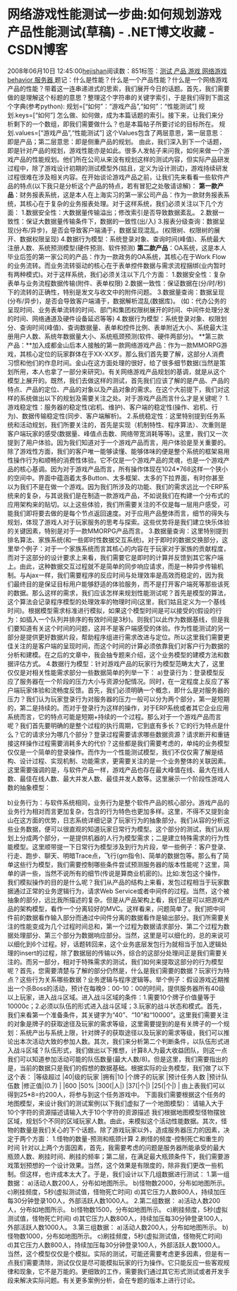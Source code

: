 
# 网络游戏性能测试一步曲:如何规划游戏产品性能测试(草稿) - .NET博文收藏 - CSDN博客


2008年06月10日 12:45:00[hejishan](https://me.csdn.net/hejishan)阅读数：851标签：[测试																](https://so.csdn.net/so/search/s.do?q=测试&t=blog)[产品																](https://so.csdn.net/so/search/s.do?q=产品&t=blog)[游戏																](https://so.csdn.net/so/search/s.do?q=游戏&t=blog)[网络游戏																](https://so.csdn.net/so/search/s.do?q=网络游戏&t=blog)[behavior																](https://so.csdn.net/so/search/s.do?q=behavior&t=blog)[服务器																](https://so.csdn.net/so/search/s.do?q=服务器&t=blog)[
							](https://so.csdn.net/so/search/s.do?q=behavior&t=blog)[
																															](https://so.csdn.net/so/search/s.do?q=网络游戏&t=blog)
[
				](https://so.csdn.net/so/search/s.do?q=游戏&t=blog)
[
			](https://so.csdn.net/so/search/s.do?q=游戏&t=blog)
[
		](https://so.csdn.net/so/search/s.do?q=产品&t=blog)
[
	](https://so.csdn.net/so/search/s.do?q=测试&t=blog)
题记：什么是性能？什么是一个产品性能？什么是一个网络游戏产品的性能？带着这一连串递进式的思索，我们展开今日的话题。首先，我们需要做的是理解这个标题的意思？整理这个字符串的关键字索引，于是我们得到下面这个字典(参考python):
规划=[“如何”：“游戏产品”,“如何”：“性能测试”]
规划.keys=[“如何”]
怎么做、如何做，成为本篇话题的索引。接下来，让我们来分析剩下的一个数组，即我们需要做什么？也是本篇帖子所要讨论的目标所在。
规划.values=[“游戏产品”,“性能测试”]
这个Values包含了两层意思，第一层意思：即是产品；第二层意思：即是侧重产品的规划。
由此，我们深入到下一个话题，即是针对产品的规划，游戏性能亦是如此。很多人发帖子来问我，如何来做一个游戏产品的性能规划。他们所在公司从来没有规划这样的测试内容，但实际产品研发过程中，除了游戏设计初期的测试模型外(姑且，定义为设计测试)，游戏持续研发过程很难在涉及相关内容。在开始谈论游戏产品之前，让我们先来看看一些软件产品的特点(以下我只是分析这个产品的特点，若有冒犯之处敬请谅解)：
**第一款产品**：财务报表系统，这是本人在上海实习的第一家公司产品：作为一款财务报表系统，其核心在于复杂的业务报表处理。对于这样系统，我们必须关注以下几个方面：
1.数据安全性：大数据量传输溢出；修改索引是否导致数据紊乱。
2.数据一致性：保证大数据量传输条件下，数据的一致性(出/入)
3.报表分级查询：数据呈现(分布/异步)，是否会导致客户端涌于，数据呈现混乱。(权限树、权限树的展开、数据权限呈现)
4.数据行为模型：系统登录对象、查询时间(峰值)、系统最大注册人数、系统预测模型(硬件预测、软件预测)
**第二款产品**：OA系统，这是本人毕业后签的第一家公司的产品：作为一款政务的OA系统，其核心在于Work Flow的业务流转。而业务流转驱动的核心在于表单控件数据与需求流程捆绑(业内暂时有两种模式)。对于这样系统，我们必须关注以下几个方面：
1.数据安全性：复杂表单与业务流程数据传输(附件、表单权限)
2.数据一致性：保证数据在(分/时/秒)下的流转的正确性，特别是发文与收文中的附件问题。
3.数据量查询：数据呈现(分布/异步)，是否会导致客户端涌于，数据解析混乱(数据库)。
(如：代办公务的呈现时间、业务表单流转的时间、部门和集团权限树展开的时间、中间件处理分发的时间、网络通道及硬件设备延迟等等)
4.数据行为模型：系统登录对象、权限划分、查询时间(峰值)、查询数据量、表单和控件比例、表单附近大小、系统最大注册用户人数、系统年数据量大小、系统瓶颈预测(软件、硬件两部分)。
**第三款产品：**加入成都金山后本人接触的第一款网络游戏产品：作为一款MMORPG游戏，其核心定位的玩家群体在于XX-XX岁。那么我们首先要了解，这部分人消费习惯和他们的作息时间。金山在这方面处理的很好，给了很多细节数据(当然是策划所用，本人也拿了一部分来研究)。有关网络游戏产品规划的基调，就是从这个模型上展开的。既然，我们去做这样的测试，首先我们应该了解的是产品、产品的特点、产品的定位、产品的对象以及产品对象的需求。在这个大前提下，我们对这样的系统做出以下的规划及需要关注之处。对于游戏产品而言什么才是关键呢？
1.游戏稳定性：服务器的稳定性(宕机、维护)、客户端的稳定性(操作、宕机、行为)、数据传输稳定性(同步、客户端解析)。
2.系统稳定性：这里特别提到任务系统和活动规划，我们所要关注的，首先是实现（机制特性、程序算法）、次重则是客户端玩家的感受(数据量、峰值点击数、网络带宽消耗等等)。这里，我们又一次提到了用户体验。因为我们知道对于一个游戏产品而言，用户体验是至关重要的。除了游戏性方面，我们的客户唯一能够读懂、能够体味的便是整个系统的框架易用性操作行为和顺畅的消费性体验。它不仅是一个游戏产品的灵魂，也是一个游戏产品的核心基调。因为对于游戏产品而言，所有操作体现在1024*768这样一个狭小的空间中。界面中蕴涵着太多Button、太多框架、太多的下拉界面，有时你甚至以为我们不是在做一个游戏。因为我们所涉及的功能、我们的需求远比一个ERP系统来的复杂，与其说我们是在制造一款游戏产品，不如说我们在构建一个分布式的应用架构来的贴切。以上这些体验，我们所需要关注的不仅是每一层用户感受，可能我们即将要去做的是每个节点返回速度。对于应用产品整体而言，细节的得失与规划，体现了游戏人对于玩家服务的思考与探索。这些优势将是我们建立快乐体验的关键因素，特别是对于一款MMORPG产品而言。
3.数据量查询：这里特别提到排名算法、家族系统(和一些即时性数据交互系统)。对于即时的数据交换部分，这里举个例子：对于一个家族系统而言其核心的内容在于玩家对于家族的贡献程度，而对于这部分的设计要求上来看，我们需要它是即时的计算并反馈到其它客户端上。由此，这种数据交互过程就不是简单的同步响应请求，而是一种异步传输机制。与Ajax一样，我们需要程序的反应时间与处理效率是高效而稳定的，因为我们最终目的是保证目标用户能够舒适的体验服务，而不是打开客户端死等那些该死的数据。那么这样的需求，我们应该怎样来规划性能测试呢？首先是模型的算法，这个算法会记录程序模型的处理效率的物理时间(这里，我们姑且定义为一个基线时间)。根据模型需求标准进行模拟，如果这个模型时间是可以接受的(假设的行为：如插入一个队列并排序的有效时间是3秒)。则我们以此作为数据基线，但是我们要知道有关这个时间的问题，这并不是客户端感受的体验。作为性能测试的另一部分是提供更好数据片段，帮助程序组进行需求改进与定位。所以这里我们需要更佳关注的是客户端的呈现时间，而这个时间的计算必须依靠我们对客户行为数据的分析和建模。在之后的文章中，我会抽专题来介绍，这个业务模型的建模方法和数据评估方式。
4.数据行为模型：针对游戏产品的玩家行为模型范畴太大了，这里仅仅是对相关性能需求部分一些数据简单的列举一下：
a)登录行为：登录模型反应了服务器在一个阶段的压力大小与资源分配情况。同时，在一定程度上反应了客户端玩家体验和流畅度反馈。首先，我们必须明确一个概念，即什么是对服务器的压力？我们认为玩家登录行为对服务器的压力一般可以分为两个部分，第一是短期的，第二是持续的。而对于登录行为这样的操作，对于ERP系统或者其它企业应用系统而言，它的特点可能是短期+持续的一个过程。那么对于一个游戏产品而言呢？我们首先要明确的是整个过程的执行周期，它到底有多长？它的行为特点是什么？它的请求分为哪几个部分？登录过程需要请求哪些数据资源？请求断开和重链接这样操作过程需要消耗多大的代价？这些都是我们需要考虑的，单纯的业务模型仅仅是一个简单的登录操作。而作为一个性能测试模型，我们不仅仅需了解是结构、设计过程、实现机制、功能需求，更需要关注的是一个业务整体的关联因素。这里需要强调的是，与软件产品一样，游戏产品也存在最大峰值在线、最大在线人数、最佳在线人数、最大并发人数、最佳并发人数等。这里展示一个阶段性游戏人数的抽象模型：

b)业务行为：与软件系统相同，业务行为是整个软件产品的核心部分。游戏产品的业务行为相对而言更加复杂，包含的行为特色也更加多样。这里，不得不又提到金山在这方面的优势，日志系统详细记录了玩家行为的抽象部分。我们从容的分析这些业务数据，便可以很直观的知道玩家日常行为模型。这个部分的测试，我们从规划上分成两个部分，一是提供机器的人行为模型需求；二是建立特殊需求的行为性能模型。这里顺带提一下日常行为模型涉及到行为片段，举一些例子：客户登录、行走、跑步、聊天、明暗Trace点，飞行(gm指令)、简单的数据包等。那么有了简单这些行为模型，我们需要控制哪些条件尝试预测服务器的版本性能呢？这里，简单的讲一些，当然不说所有的细节(传说是算商业机密的)。比如:发包这个操作，我们模拟操作的目的是什么呢？我们从产品的结构上来看，发包过程相当于玩家数据通过正常的业务逻辑行为，请求Web Service或者中间件的过程。当然，这个被抽象的部分，远比我所描述的复杂。但是从产品架构上看，我们还是可以把游戏产品的架构模型，看作一个分离较好的MVC。这样看来，问题简单了。我们把中间件前的数据看作输入部分而通过中间件分离的数据看作是输出部分。我们所需要关注的性能变成为几个过程时间总和，第一个过程为数据请求部分、第二个过程为数据处理部分、第三个部分为数据响应部分。当然，这里是可以细化的，总的来说可以细化到6个过程。好，话题转回来，这个业务底层发包行为就相当于加入逻辑处理的insert的过程，除了数据层的传输以外，综合的这部分处理间正是我们需要关注的。而另一部分，相对于特殊需求的测试，我们如何来提取这部分的行为模型呢？首先，您需要清楚与了解的部分仍然是，什么是我们需要的数据？玩家行为特点？这些行为关系哪些数据？业务逻辑与程序逻辑等。举个例子：假设游戏近期推出一个杀Boss的活动，预计在每晚9：00-10：00的时间，提供服务器所有40级以上玩家，进入战斗区域。进入战斗区域的条件：1.需要10个牌子价值量等于10000c；2.必须以队伍的形式进入战斗区域；3.玩家的战斗状态和模式。首先，我们来看第一个准备条件，其关键字为“40”、“10”和“10000”。这里我们需要关注的对象是牌子的获取途径及玩家的需求等级，这里需要提到的是有关牌子的一个规划：系统产出与系统上限，针对牌子的获取途径以及玩家的需求等级，我们可以推论出本次活动大致的参加人数。其次，我们来分析第二个判断条件，以队伍形式进入战斗区域？队伍形式，我们做出以下推想，计算8人为最大收益团队，则这一点我们可以知道参加活动可能的队伍数量(最大人数/8)。但是这里，我们需要指出的是，当前的数据只是我们的假想的数据基础。根据实际的业务模型，我们做了以下这个表：
|等级超过
|40|级的玩家
|拥有|10
|个牌子的玩家
|预计任务人数
|预计队伍数
|修正值|(0.7)
|
|600
|50%
|300(|人|)
|37(|个|)
|25(|个|)
|
由上表我们可以得到25*8=约200人，将参与到这个任务游戏中。
下面我们需要根据这个任务的地图模型，来设计我们的测试案例(以下我们虚拟了一个地图模型)：
请输入大于10个字符的资源描述请输入大于10个字符的资源描述
我们根据地图模型怪物摆放区域，规划5个不同的区域玩家人数。由此，来模拟这个活动性能数据。其次，怪物的数量是我们关心的下个话题。除了游戏玩家以外，造成服务器压力的因素，决定于两个方面：
1.怪物的数量-预测和瓶颈计算
2.刷怪的频度-控制死亡和重生的时间
针对以上两个方面因素，首先，我需要考虑的问题是服务器所能承受的最大瓶颈人数、刷挂时间、刷挂的频率；第二层，在满足最大瓶颈条件下，我们需要游戏策划预想的一个设计效果。当然，这个效果是有限度的，除非我们更改一些机制。但这样，也许成本太大了。于是，我们设计以下几组数据进行测试：
1.第一组数据：
a)活动人数200人，分布如地图所示。
b)怪物数2000，分布如地图所示。
c)刷挂频度，5秒(虚拟测试值，怪物死亡时间)
d)其它压力人数800人，持续加压每30分钟登录100人，外部活跃人数1000人。
2.第二组数据：
a)活动人数200人，分布如地图所示。
b)怪物数1500，分布如地图所示。
c)刷挂频度，5秒(虚拟测试值，怪物死亡时间)
d)其它压力人数800人，持续加压每30分钟登录100人，外部活跃人数1000人。
3.第三组数据：
a)活动人数200人，分布如地图所示。
b)怪物数1000，分布如地图所示。
c)刷挂频度，5秒(虚拟测试值，怪物死亡时间)
d)其它压力人数800人，持续加压每30分钟登录100人，外部活跃人数1000人。
当然，这个模型仅仅是个模拟。实际的测试，可能还需要考虑更多因素，但是有一点我们需要清除，测试仅仅是尽可能模拟玩家的行为操作。它只能反应一些客观规律和现象，它不是万能的。更细致的工作，需要我们通过其它形式测试或者开发手段来解决实际问题。有关更多案例分析，会在专题的版本上进行讨论。



